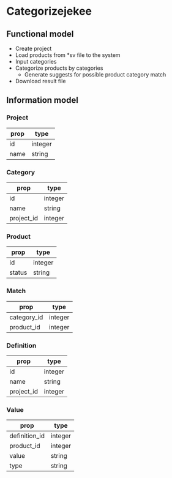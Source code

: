 # Categorizejekee

## Functional model

- Create project
- Load products from \*sv file to the system
- Input categories
- Categorize products by categories
  - Generate suggests for possible product category match
- Download result file

## Information model

### Project

prop | type
---- | -------
id   | integer
name | string

### Category

prop       | type
---------- | -------
id         | integer
name       | string
project_id | integer

### Product

prop   | type
------ | -------
id     | integer
status | string

### Match

prop        | type
----------- | -------
category_id | integer
product_id  | integer

### Definition

prop       | type
---------- | -------
id         | integer
name       | string
project_id | integer

### Value

prop          | type
------------- | -------
definition_id | integer
product_id    | integer
value         | string
type          | string

